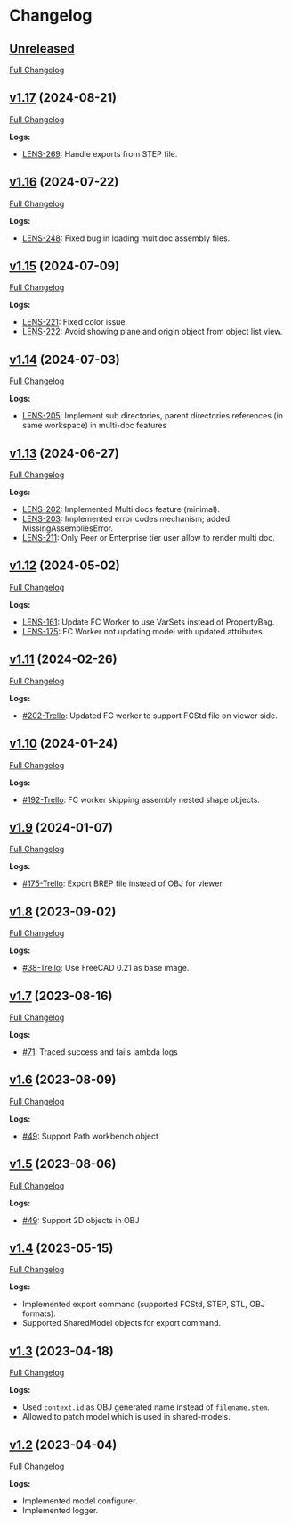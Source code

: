 # Changelog

## [Unreleased](https://github.com/Ondsel-Development/FC-Worker/tree/main)
[Full Changelog](https://github.com/Ondsel-Development/FC-Worker/compare/v1.17...main)

## [v1.17](https://github.com/Ondsel-Development/FC-Worker/tree/v1.17) (2024-08-21)
[Full Changelog](https://github.com/Ondsel-Development/FC-Worker/compare/v1.16...v1.17)

**Logs:**
- [LENS-269](https://ondsel-brad.atlassian.net/browse/LENS-269): Handle exports from STEP file.

## [v1.16](https://github.com/Ondsel-Development/FC-Worker/tree/v1.16) (2024-07-22)
[Full Changelog](https://github.com/Ondsel-Development/FC-Worker/compare/v1.15...v1.16)

**Logs:**
- [LENS-248](https://ondsel-brad.atlassian.net/browse/LENS-248): Fixed bug in loading multidoc assembly files.

## [v1.15](https://github.com/Ondsel-Development/FC-Worker/tree/v1.15) (2024-07-09)
[Full Changelog](https://github.com/Ondsel-Development/FC-Worker/compare/v1.14...v1.15)

**Logs:**
- [LENS-221](https://ondsel-brad.atlassian.net/browse/LENS-221): Fixed color issue.
- [LENS-222](https://ondsel-brad.atlassian.net/browse/LENS-222): Avoid showing plane and origin object from object list view.

## [v1.14](https://github.com/Ondsel-Development/FC-Worker/tree/v1.14) (2024-07-03)
[Full Changelog](https://github.com/Ondsel-Development/FC-Worker/compare/v1.13...v1.14)

**Logs:**
- [LENS-205](https://ondsel-brad.atlassian.net/browse/LENS-205): Implement sub directories, parent directories references
(in same workspace) in multi-doc features

## [v1.13](https://github.com/Ondsel-Development/FC-Worker/tree/v1.13) (2024-06-27)
[Full Changelog](https://github.com/Ondsel-Development/FC-Worker/compare/v1.12...v1.13)

**Logs:**
- [LENS-202](https://ondsel-brad.atlassian.net/browse/LENS-202): Implemented Multi docs feature (minimal).
- [LENS-203](https://ondsel-brad.atlassian.net/browse/LENS-203): Implemented error codes mechanism; added MissingAssembliesError.
- [LENS-211](https://ondsel-brad.atlassian.net/browse/LENS-211): Only Peer or Enterprise tier user allow to render multi doc.

## [v1.12](https://github.com/Ondsel-Development/FC-Worker/tree/v1.12) (2024-05-02)
[Full Changelog](https://github.com/Ondsel-Development/FC-Worker/compare/v1.11...v1.12)

**Logs:**
- [LENS-161](https://ondsel-brad.atlassian.net/browse/LENS-161): Update FC Worker to use VarSets instead of PropertyBag.
- [LENS-175](https://ondsel-brad.atlassian.net/browse/LENS-175): FC Worker not updating model with updated attributes.

## [v1.11](https://github.com/Ondsel-Development/FC-Worker/tree/v1.11) (2024-02-26)
[Full Changelog](https://github.com/Ondsel-Development/FC-Worker/compare/v1.10...v1.11)

**Logs:**
- [#202-Trello](https://trello.com/c/ZqAm5LvF/202-import-fcstd-file-in-threejs-scene): Updated FC worker to support FCStd file on viewer side.

## [v1.10](https://github.com/Ondsel-Development/FC-Worker/tree/v1.10) (2024-01-24)
[Full Changelog](https://github.com/Ondsel-Development/FC-Worker/compare/v1.9...v1.10)

**Logs:**
- [#192-Trello](https://trello.com/c/DIXA3Xbc/192-fc-worker-skipping-assembly-nested-shape-objects): FC worker skipping assembly nested shape objects.

## [v1.9](https://github.com/Ondsel-Development/FC-Worker/tree/v1.9) (2024-01-07)
[Full Changelog](https://github.com/Ondsel-Development/FC-Worker/compare/v1.8...v1.9)

**Logs:**
- [#175-Trello](https://trello.com/c/i2ShRwva/175-update-viewer): Export BREP file instead of OBJ for viewer.

## [v1.8](https://github.com/Ondsel-Development/FC-Worker/tree/v1.8) (2023-09-02)
[Full Changelog](https://github.com/Ondsel-Development/FC-Worker/compare/v1.7...v1.8)

**Logs:**
- [#38-Trello](https://trello.com/c/l9rsndSX/38-rebuild-runner-with-latest-freecad-source-code): Use FreeCAD 0.21 as base image.

## [v1.7](https://github.com/Ondsel-Development/FC-Worker/tree/v1.7) (2023-08-16)
[Full Changelog](https://github.com/Ondsel-Development/FC-Worker/compare/v1.6...v1.7)

**Logs:**
- [#71](https://github.com/Ondsel-Development/Ondsel-Server/issues/71): Traced success and fails lambda logs

## [v1.6](https://github.com/Ondsel-Development/FC-Worker/tree/v1.6) (2023-08-09)
[Full Changelog](https://github.com/Ondsel-Development/FC-Worker/compare/v1.5...v1.6)

**Logs:**
- [#49](https://github.com/Ondsel-Development/Ondsel-Server/issues/49): Support Path workbench object

## [v1.5](https://github.com/Ondsel-Development/FC-Worker/tree/v1.5) (2023-08-06)
[Full Changelog](https://github.com/Ondsel-Development/FC-Worker/compare/v1.4...v1.5)

**Logs:**
- [#49](https://github.com/Ondsel-Development/Ondsel-Server/issues/49): Support 2D objects in OBJ

## [v1.4](https://github.com/Ondsel-Development/FC-Worker/tree/v1.4) (2023-05-15)
[Full Changelog](https://github.com/Ondsel-Development/FC-Worker/compare/v1.3...v1.4)

**Logs:**
- Implemented export command (supported FCStd, STEP, STL, OBJ formats).
- Supported SharedModel objects for export command.

## [v1.3](https://github.com/Ondsel-Development/FC-Worker/tree/v1.3) (2023-04-18)
[Full Changelog](https://github.com/Ondsel-Development/FC-Worker/compare/v1.2...v1.3)

**Logs:**
- Used `context.id` as OBJ generated name instead of `filename.stem`.
- Allowed to patch model which is used in shared-models.

## [v1.2](https://github.com/Ondsel-Development/FC-Worker/tree/v1.2) (2023-04-04)
[Full Changelog](https://github.com/Ondsel-Development/FC-Worker/compare/4a5f23ed77d0267c6a950ff6b085cd8c032f8a5e...v1.2)

**Logs:**
- Implemented model configurer.
- Implemented logger.
